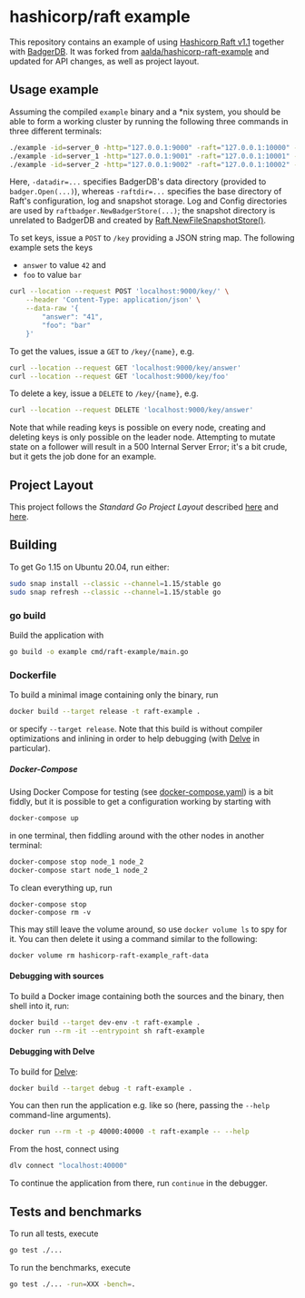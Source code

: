 # hashicorp/raft example

This repository contains an example of using [Hashicorp Raft v1.1](https://github.com/hashicorp/raft)
together with [BadgerDB](https://github.com/dgraph-io/badger).
It was forked from [aalda/hashicorp-raft-example](https://github.com/aalda/hashicorp-raft-example)
and updated for API changes, as well as project layout.

## Usage example 

Assuming the compiled `example` binary and a *nix system, you should be able
to form a working cluster by running the following three commands in three different terminals: 

```bash
./example -id=server_0 -http="127.0.0.1:9000" -raft="127.0.0.1:10000" -datadir=/tmp/raft/server_0/data -raftdir=/tmp/raft/server_0/raft
./example -id=server_1 -http="127.0.0.1:9001" -raft="127.0.0.1:10001" -join="127.0.0.1:9000" -datadir=/tmp/raft/server_1/data -raftdir=/tmp/raft/server_1/raft
./example -id=server_2 -http="127.0.0.1:9002" -raft="127.0.0.1:10002" -join="127.0.0.1:9000" -datadir=/tmp/raft/server_2/data -raftdir=/tmp/raft/server_2/raft
```

Here, `-datadir=...` specifies BadgerDB's data directory (provided to `badger.Open(...)`),
whereas `-raftdir=...` specifies the base directory of Raft's configuration, log and snapshot storage. Log and Config
directories are used by `raftbadger.NewBadgerStore(...)`; the snapshot directory is unrelated to BadgerDB and created by
[Raft.NewFileSnapshotStore()](https://pkg.go.dev/github.com/hashicorp/raft@v1.1.2?tab=doc#NewFileSnapshotStore).

To set keys, issue a `POST` to `/key` providing a JSON string map. The following example sets the keys 

- `answer` to value `42` and
- `foo` to value `bar`

```bash
curl --location --request POST 'localhost:9000/key/' \
    --header 'Content-Type: application/json' \
    --data-raw '{
        "answer": "41",
        "foo": "bar"
    }'
```

To get the values, issue a `GET` to `/key/{name}`, e.g.

```bash
curl --location --request GET 'localhost:9000/key/answer'
curl --location --request GET 'localhost:9000/key/foo'
``` 

To delete a key, issue a `DELETE` to `/key/{name}`, e.g.

```bash
curl --location --request DELETE 'localhost:9000/key/answer'
```

Note that while reading keys is possible on every node, creating and deleting keys is only possible on the leader
node. Attempting to mutate state on a follower will result in a 500 Internal Server Error; it's a bit crude,
but it gets the job done for an example.

## Project Layout

This project follows the _Standard Go Project Layout_ described [here](https://github.com/golang-standards/project-layout)
and [here](https://github.com/WeConnect/go-project-layout).

## Building

To get Go 1.15 on Ubuntu 20.04, run either:

```bash
sudo snap install --classic --channel=1.15/stable go
sudo snap refresh --classic --channel=1.15/stable go
```

### go build

Build the application with

```bash
go build -o example cmd/raft-example/main.go
```

### Dockerfile

To build a minimal image containing only the binary, run

```bash
docker build --target release -t raft-example .
```

or specify `--target release`. Note that this build is without compiler
optimizations and inlining in order to help debugging (with [Delve](https://github.com/go-delve/delve) in particular).

##### Docker-Compose

Using Docker Compose for testing (see [docker-compose.yaml](docker-compose.yaml)) is a bit fiddly, but it is possible
to get a configuration working by starting with

```bash
docker-compose up
``` 

in one terminal, then fiddling around with the other nodes in another terminal:

```bash
docker-compose stop node_1 node_2
docker-compose start node_1 node_2
```

To clean everything up, run

```
docker-compose stop
docker-compose rm -v
```

This may still leave the volume around, so use `docker volume ls` to spy for it. You can then delete it
using a command similar to the following:

```bash
docker volume rm hashicorp-raft-example_raft-data
```

#### Debugging with sources

To build a Docker image containing both the sources and the binary, then shell into it, run:

```bash
docker build --target dev-env -t raft-example .
docker run --rm -it --entrypoint sh raft-example
```

#### Debugging with Delve

To build for [Delve](https://github.com/go-delve/delve):

```bash
docker build --target debug -t raft-example .
```

You can then run the application e.g. like so (here, passing the `--help` command-line arguments).

```bash
docker run --rm -t -p 40000:40000 -t raft-example -- --help
```

From the host, connect using

```bash
dlv connect "localhost:40000"
```

To continue the application from there, run `continue` in the debugger.

## Tests and benchmarks

To run all tests, execute

```bash
go test ./...
```

To run the benchmarks, execute

```bash
go test ./... -run=XXX -bench=.
```